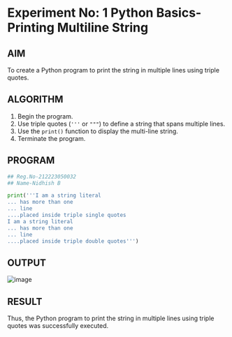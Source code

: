 # Experiment No: 1 Python Basics- Printing Multiline String

## AIM  
To create a Python program to print the string in multiple lines using triple quotes.

## ALGORITHM  
1. Begin the program.  
2. Use triple quotes (`'''` or `"""`) to define a string that spans multiple lines.  
3. Use the `print()` function to display the multi-line string.  
4. Terminate the program.

## PROGRAM
```python
## Reg.No-212223050032
## Name-Nidhish B

print('''I am a string literal
... has more than one
... line
....placed inside triple single quotes
I am a string literal
... has more than one
... line
....placed inside triple double quotes''')
```
## OUTPUT

![image](https://github.com/user-attachments/assets/0698e3bf-ac89-4dc3-b193-2efbca018b0a)


## RESULT
Thus, the Python program to print the string in multiple lines using triple quotes was successfully executed.
